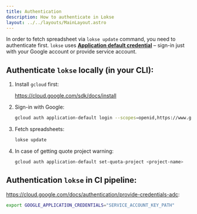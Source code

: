 ```yaml
---
title: Authentication
description: How to authenticate in Lokse
layout: ../../layouts/MainLayout.astro
---
```


In order to fetch spreadsheet via `lokse update` command, you need to authenticate first. `lokse` uses [**Application default credential**](https://cloud.google.com/docs/authentication/provide-credentials-adc) – sign-in just with your Google account or provide service account.

## Authenticate `lokse` locally (in your CLI):

1. Install `gcloud` first:

    https://cloud.google.com/sdk/docs/install

2. Sign-in with Google:

    ```sh
    gcloud auth application-default login --scopes=openid,https://www.googleapis.com/auth/userinfo.email,https://www.googleapis.com/auth/cloud-platform,https://www.googleapis.com/auth/spreadsheets,https://www.googleapis.com/auth/drive.file
    ```

3. Fetch spreadsheets:

    ```sh
    lokse update
    ```

4. In case of getting quote project warning:

    ```sh
    gcloud auth application-default set-quota-project <project-name>
    ```

## Authentication `lokse` in CI pipeline:

https://cloud.google.com/docs/authentication/provide-credentials-adc:

```sh
export GOOGLE_APPLICATION_CREDENTIALS="SERVICE_ACCOUNT_KEY_PATH"
```
